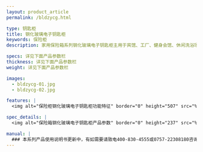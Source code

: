 ```yaml
---
layout: product_article
permalink: /bldzycg.html

type: 钥匙柜
title: 钢化玻璃电子钥匙柜
keywords: 保险柜
description: 家用保险箱系列钢化玻璃电子钥匙柜主用于宾馆、工厂、健身会馆、休闲洗浴场所、机关、医院、校园、企事业单位、小区等单位，用于存放钥匙的用途。

specs: 详见下面产品参数栏
thickness: 详见下面产品参数栏
weight: 详见下面产品参数栏

images:
  - bldzycg-01.jpg
  - bldzycg-02.jpg

features: |
  <img alt="保险柜钢化玻璃电子钥匙柜功能特征" border="0" height="507" src="%PRODIMGS%/bldzycg-gn.jpg" width="538" />

spec_details: |
  <img alt="保险箱钢化玻璃电子钥匙柜产品参数" border="0" height="237" src="%PRODIMGS%/bldzycg-cpcs.jpg" width="538" />

manual: |
  ### 本系列产品使用说明书更新中，有如需要请致电400-830-4555或0757-22308180咨询，谢谢！
---
```

